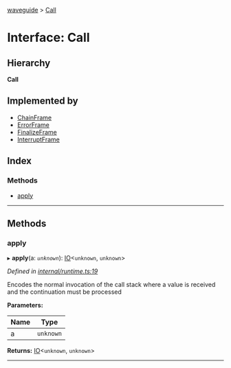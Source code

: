 [waveguide](../README.md) > [Call](../interfaces/call.md)

# Interface: Call

## Hierarchy

**Call**

## Implemented by

* [ChainFrame](../classes/chainframe.md)
* [ErrorFrame](../classes/errorframe.md)
* [FinalizeFrame](../classes/finalizeframe.md)
* [InterruptFrame](../classes/interruptframe.md)

## Index

### Methods

* [apply](call.md#apply)

---

## Methods

<a id="apply"></a>

###  apply

▸ **apply**(a: *`unknown`*): [IO](../classes/io.md)<`unknown`, `unknown`>

*Defined in [internal/runtime.ts:19](https://github.com/rzeigler/waveguide/blob/a4eddcf/src/internal/runtime.ts#L19)*

Encodes the normal invocation of the call stack where a value is received and the continuation must be processed

**Parameters:**

| Name | Type |
| ------ | ------ |
| a | `unknown` |

**Returns:** [IO](../classes/io.md)<`unknown`, `unknown`>

___

